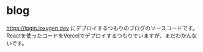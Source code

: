 # blog
https://login.loxygen.dev にデプロイするつもりのブログのソースコードです。
Reactを使ったコードをVercelでデプロイするつもりでいますが、まだわかんないです。
